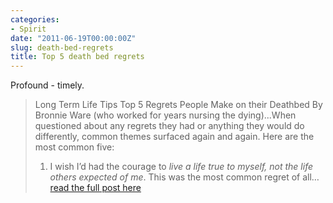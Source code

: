 ```yaml
---
categories:
- Spirit
date: "2011-06-19T00:00:00Z"
slug: death-bed-regrets
title: Top 5 death bed regrets
---
```

Profound - timely.

> Long Term Life Tips Top 5 Regrets People Make on their Deathbed By Bronnie Ware (who worked for years nursing the dying)...When questioned about any regrets they had or anything they would do differently, common themes surfaced again and again. Here are the most common five: 
> 1. I wish I&#x2019;d had the courage to _live a life true to myself, not the life others expected of me_. This was the most common regret of all&#x2026;
> [read the full post here][tumblr]

[tumblr]: http://longtermtips.tumblr.com/post/6138846847/top-5-regrets-people-make-on-their-deathbed
